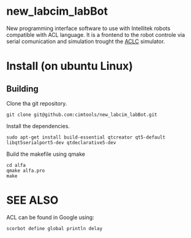# new_labcim_labBot

New programming interface software to use with Intellitek robots compatible with ACL language.
It is a frontend to the robot controle via serial comunication and simulation trought the
[ACLC](https://github.com/cimtools/aclc) simulator.

# Install (on ubuntu Linux)

## Building

Clone tha git repository.

    git clone git@github.com:cimtools/new_labcim_labBot.git
    
Install the dependencies.

    sudo apt-get install build-essential qtcreator qt5-default libqt5serialport5-dev qtdeclarative5-dev

Build the makefile using qmake

    cd alfa
    qmake alfa.pro
    make

# SEE ALSO

ACL can be found in Google using:

    scorbot define global println delay

